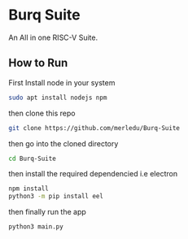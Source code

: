 # Burq Suite
An All in one RISC-V Suite.


## How to Run

First Install node in your system

```bash
sudo apt install nodejs npm
```

then clone this repo
```bash
git clone https://github.com/merledu/Burq-Suite
```

then go into the cloned directory
```bash
cd Burq-Suite
```

then install the required dependencied i.e electron
```bash
npm install
python3 -m pip install eel
```

then finally run the app
```bash
python3 main.py
```
